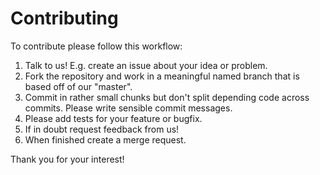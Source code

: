Contributing
============

To contribute please follow this workflow:

1. Talk to us! E.g. create an issue about your idea or problem.
2. Fork the repository and work in a meaningful named branch that is based off of our "master".
3. Commit in rather small chunks but don't split depending code across commits. Please write
   sensible commit messages.
4. Please add tests for your feature or bugfix.
5. If in doubt request feedback from us!
6. When finished create a merge request.

Thank you for your interest!

